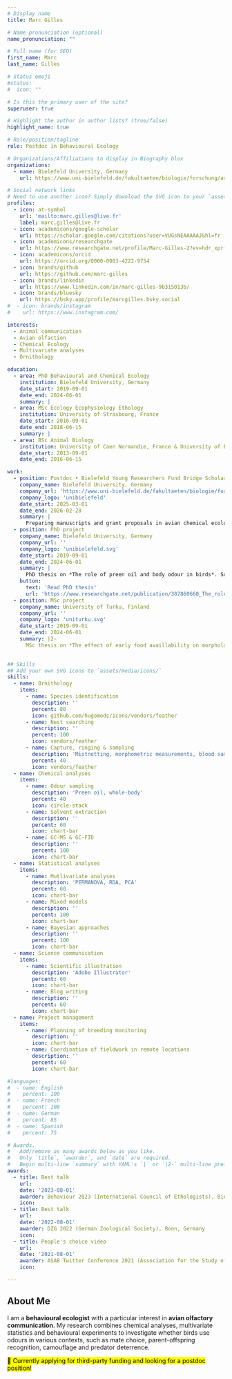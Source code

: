 ```yaml
---
# Display name
title: Marc Gilles

# Name pronunciation (optional)
name_pronunciation: ""

# Full name (for SEO)
first_name: Marc
last_name: Gilles

# Status emoji
#status:
#  icon: ""

# Is this the primary user of the site?
superuser: true

# Highlight the author in author lists? (true/false)
highlight_name: true

# Role/position/tagline
role: Postdoc in Behavioural Ecology

# Organizations/Affiliations to display in Biography blox
organizations:
  - name: Bielefeld University, Germany
    url: https://www.uni-bielefeld.de/fakultaeten/biologie/forschung/arbeitsgruppen/behav_eco/

# Social network links
# Need to use another icon? Simply download the SVG icon to your `assets/media/icons/` folder.
profiles:
  - icon: at-symbol
    url: 'mailto:marc.gilles@live.fr'
    label: marc.gilles@live.fr
  - icon: academicons/google-scholar
    url: https://scholar.google.com/citations?user=VUGsNEAAAAAJ&hl=fr
  - icon: academicons/researchgate
    url: https://www.researchgate.net/profile/Marc-Gilles-2?ev=hdr_xprf
  - icon: academicons/orcid
    url: https://orcid.org/0000-0003-4222-9754
  - icon: brands/github
    url: https://github.com/marc-gilles
  - icon: brands/linkedin
    url: https://www.linkedin.com/in/marc-gilles-9b315013b/
  - icon: brands/bluesky
    url: https://bsky.app/profile/marcgilles.bsky.social
#  - icon: brands/instagram
#    url: https://www.instagram.com/

interests:
  - Animal communication
  - Avian olfaction
  - Chemical Ecology
  - Multivariate analyses
  - Ornithology

education:
  - area: PhD Behavioural and Chemical Ecology
    institution: Bielefeld University, Germany
    date_start: 2019-09-01
    date_end: 2024-06-01
    summary: |
  - area: MSc Ecology Ecophysiology Ethology
    institution: University of Strasbourg, France
    date_start: 2016-09-01
    date_end: 2018-06-15
    summary: |
  - area: BSc Animal Biology
    institution: University of Caen Normandie, France & University of Bergen, Norway
    date_start: 2013-09-01
    date_end: 2016-06-15

work:
  - position: Postdoc • Bielefeld Young Researchers Fund Bridge Scholarship
    company_name: Bielefeld University, Germany
    company_url: 'https://www.uni-bielefeld.de/fakultaeten/biologie/forschung/arbeitsgruppen/behav_eco/'
    company_logo: 'unibielefeld'
    date_start: 2025-03-01
    date_end: 2026-02-28
    summary: |
      Preparing manuscripts and grant proposals in avian chemical ecology. Supervised by [Barbara Caspers](https://scholar.google.com/citations?user=qPjDrIMAAAAJ&hl=fr&oi=ao) at the [Department of Behavioural Ecology](https://www.uni-bielefeld.de/fakultaeten/biologie/forschung/arbeitsgruppen/behav_eco/).
  - position: PhD project
    company_name: Bielefeld University, Germany
    company_url: ''
    company_logo: 'unibielefeld.svg'
    date_start: 2019-09-01
    date_end: 2024-06-01
    summary: |
      PhD thesis on *The role of preen oil and body odour in birds*. Supervised by [Barbara Caspers](https://scholar.google.com/citations?user=qPjDrIMAAAAJ&hl=fr&oi=ao) and [Innes Cuthill](https://scholar.google.com/citations?user=BD03F2cAAAAJ&hl=fr&oi=ao) at the [Department of Behavioural Ecology](https://www.uni-bielefeld.de/fakultaeten/biologie/forschung/arbeitsgruppen/behav_eco/).
    button:
      text: 'Read PhD thesis'
      url: 'https://www.researchgate.net/publication/387860660_The_role_of_preen_oil_and_body_odour_in_birds'
  - position: MSc project
    company_name: University of Turku, Finland
    company_url: ''
    company_logo: 'uniturku.svg'
    date_start: 2019-09-01
    date_end: 2024-06-01
    summary: |2-
      MSc thesis on *The effect of early food availlability on morphology and personality in blue tits*. Supervised by [Jon Brommer](https://scholar.google.com/citations?user=YCAmA6QAAAAJ&hl=fr&oi=ao) and [Barbara Class](https://scholar.google.com/citations?user=W3l0KMEAAAAJ&hl=fr&oi=ao) at the [Department of Biology](https://www.utu.fi/en/university/faculty-of-science/biology/contact).
      

## Skills
## Add your own SVG icons to `assets/media/icons/`
skills:
  - name: Ornithology
    items:
      - name: Species identification
        description: ''
        percent: 80
        icon: github.com/hugomods/icons/vendors/feather
      - name: Nest searching
        description: ''
        percent: 100
        icon: vendors/feather
      - name: Capture, ringing & sampling
        description: 'Mistnetting, morphometric measurements, blood sampling'
        percent: 40
        icon: vendors/feather
  - name: Chemical analyses
    items:
      - name: Odour sampling
        description: 'Preen oil, whole-body'
        percent: 40
        icon: circle-stack
      - name: Solvent extraction
        description: ''
        percent: 60
        icon: chart-bar
      - name: GC-MS & GC-FID
        description: ''
        percent: 100
        icon: chart-bar
  - name: Statistical analyses
    items:
      - name: Mutlivariate analyses
        description: 'PERMANOVA, RDA, PCA'
        percent: 60
        icon: chart-bar
      - name: Mixed models
        description: ''
        percent: 100
        icon: chart-bar
      - name: Bayesian approaches
        description: ''
        percent: 100
        icon: chart-bar
  - name: Science communication
    items:
      - name: Scientific illustration
        description: 'Adobe Illustrator'
        percent: 60
        icon: chart-bar
      - name: Blog writing
        description: ''
        percent: 60
        icon: chart-bar
  - name: Project management
    items:
      - name: Planning of breeding monitoring
        description: ''
        icon: chart-bar
      - name: Coordination of fieldwork in remote locations
        description: ''
        percent: 60
        icon: chart-bar

#languages:
#  - name: English
#    percent: 100
#  - name: French
#    percent: 100
#  - name: German
#    percent: 85
#  - name: Spanish
#    percent: 75

# Awards.
#   Add/remove as many awards below as you like.
#   Only `title`, `awarder`, and `date` are required.
#   Begin multi-line `summary` with YAML's `|` or `|2-` multi-line prefix and indent 2 spaces below.
awards:
  - title: Best talk
    url: 
    date: '2023-08-01'
    awarder: Behaviour 2023 (International Council of Ethologists), Bielefeld, Germany
    icon: 
  - title: Best talk
    url: 
    date: '2022-08-01'
    awarder: DZG 2022 (German Zoological Society), Bonn, Germany
    icon: 
  - title: People's choice video
    url: 
    date: '2021-08-01'
    awarder: ASAB Twitter Conference 2021 (Association for the Study of Animal Behaviour)
    icon: 

---
```


## About Me

I am a **behavioural ecologist** with a particular interest in **avian olfactory communication**. My research combines chemical analyses, multivariate statistics and behavioural experiments to investigate whether birds use odours in various contexts, such as mate choice, parent-offspring recognition, camouflage and predator deterrence.

<mark>🔎 Currently applying for third-party funding and looking for a postdoc position!</mark>
